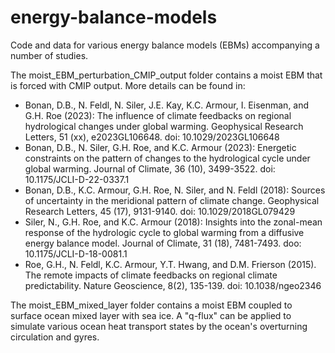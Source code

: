 # energy-balance-models

Code and data for various energy balance models (EBMs) accompanying a number of studies.

The moist_EBM_perturbation_CMIP_output folder contains a moist EBM that is forced with CMIP output. More details can be found in:

* Bonan, D.B., N. Feldl, N. Siler, J.E. Kay, K.C. Armour, I. Eisenman, and G.H. Roe (2023): The influence of climate feedbacks on regional hydrological changes under global warming. Geophysical Research Letters, 51 (xx), e2023GL106648. doi: 10.1029/2023GL106648
* Bonan, D.B., N. Siler, G.H. Roe, and K.C. Armour (2023): Energetic constraints on the pattern of changes to the hydrological cycle under global warming. Journal of Climate, 36 (10), 3499-3522. doi: 10.1175/JCLI-D-22-0337.1
* Bonan, D.B., K.C. Armour, G.H. Roe, N. Siler, and N. Feldl (2018): Sources of uncertainty in the meridional pattern of climate change. Geophysical Research Letters, 45 (17), 9131-9140. doi: 10.1029/2018GL079429
* Siler, N., G.H. Roe, and K.C. Armour (2018): Insights into the zonal-mean response of the hydrologic cycle to global warming from a diffusive energy balance model. Journal of Climate, 31 (18), 7481-7493. doo: 10.1175/JCLI-D-18-0081.1
* Roe, G.H., N. Feldl, K.C. Armour, Y.T. Hwang, and D.M. Frierson (2015). The remote impacts of climate feedbacks on regional climate predictability. Nature Geoscience, 8(2), 135-139. doi: 10.1038/ngeo2346

The moist_EBM_mixed_layer folder contains a moist EBM coupled to surface ocean mixed layer with sea ice. A "q-flux" can be applied to simulate various ocean heat transport states by the ocean's overturning circulation and gyres.
